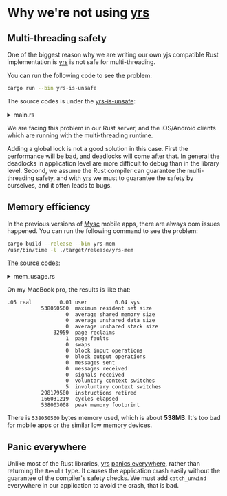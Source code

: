 # Why we're not using [yrs](https://crates.io/crates/yrs)

## Multi-threading safety

One of the biggest reason why we are writing our own yjs compatible Rust implementation is [yrs](https://crates.io/crates/yrs) is not safe for multi-threading.

You can run the following code to see the problem:

```bash
cargo run --bin yrs-is-unsafe
```

The source codes is under the [yrs-is-unsafe](y-octo/yrs-is-unsafe/src/main.rs):

<details>
<summary>main.rs</summary>

```rust
use std::thread::spawn;

use yrs::Doc;

fn main() {
    let doc = Doc::new();

    let t1 = {
        let doc = doc.clone();
        spawn(move || {
            let _ = doc.get_or_insert_map("text");
        })
    };

    let t2 = {
        let doc = doc.clone();
        spawn(move || {
            let _ = doc.get_or_insert_map("text");
        })
    };

    t1.join().unwrap();
    t2.join().unwrap();
}
```

</details>

We are facing this problem in our Rust server, and the iOS/Android clients which are running with the multi-threading runtime.

Adding a global lock is not a good solution in this case. First the performance will be bad, and deadlocks will come after that. In general the deadlocks in application level are more difficult to debug than in the library level.
Second, we assume the Rust compiler can guarantee the multi-threading safety, and with [yrs](https://crates.io/crates/yrs) we must to guarantee the safety by ourselves, and it often leads to bugs.

## Memory efficiency

In the previous versions of [Mysc](https://www.mysc.app/) mobile apps, there are always oom issues happened.
You can run the following command to see the problem:

```bash
cargo build --release --bin yrs-mem
/usr/bin/time -l ./target/release/yrs-mem
```

[The source codes](y-octo/yrs-is-unsafe/bin/mem_usage.rs):

<details>
<summary>mem_usage.rs</summary>

```rust
use yrs::{updates::decoder::Decode, Update};

fn main() {
    if let Ok(_) = Update::decode_v1(&[255, 255, 255, 122]) {};
}
```

</details>

On my MacBook pro, the results is like that:

```text
.05 real         0.01 user         0.04 sys
           538050560  maximum resident set size
                   0  average shared memory size
                   0  average unshared data size
                   0  average unshared stack size
               32959  page reclaims
                   1  page faults
                   0  swaps
                   0  block input operations
                   0  block output operations
                   0  messages sent
                   0  messages received
                   0  signals received
                   0  voluntary context switches
                   5  involuntary context switches
           298179580  instructions retired
           166031219  cycles elapsed
           538003008  peak memory footprint
```

There is `538050560` bytes memory used, which is about **538MB**. It's too bad for mobile apps or the similar low memory devices.

## Panic everywhere

Unlike most of the Rust libraries, [yrs](https://crates.io/crates/yrs) [panics everywhere](https://github.com/search?q=repo%3Ay-crdt%2Fy-crdt+panic+language%3ARust&type=code&l=Rust), rather than returning the `Result` type. It causes the application crash easily without the guarantee of the compiler's safety checks. We must add `catch_unwind` everywhere in our application to avoid the crash, that is bad.
